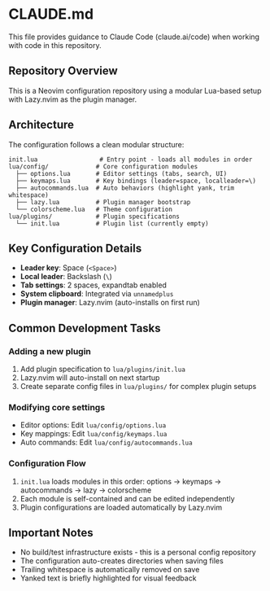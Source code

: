 # CLAUDE.md

This file provides guidance to Claude Code (claude.ai/code) when working with code in this repository.

## Repository Overview

This is a Neovim configuration repository using a modular Lua-based setup with Lazy.nvim as the plugin manager.

## Architecture

The configuration follows a clean modular structure:

```
init.lua                 # Entry point - loads all modules in order
lua/config/             # Core configuration modules
  ├── options.lua       # Editor settings (tabs, search, UI)
  ├── keymaps.lua       # Key bindings (leader=space, localleader=\)
  ├── autocommands.lua  # Auto behaviors (highlight yank, trim whitespace)
  ├── lazy.lua          # Plugin manager bootstrap
  └── colorscheme.lua   # Theme configuration
lua/plugins/            # Plugin specifications
  └── init.lua          # Plugin list (currently empty)
```

## Key Configuration Details

- **Leader key**: Space (`<Space>`)
- **Local leader**: Backslash (`\`)
- **Tab settings**: 2 spaces, expandtab enabled
- **System clipboard**: Integrated via `unnamedplus`
- **Plugin manager**: Lazy.nvim (auto-installs on first run)

## Common Development Tasks

### Adding a new plugin
1. Add plugin specification to `lua/plugins/init.lua`
2. Lazy.nvim will auto-install on next startup
3. Create separate config files in `lua/plugins/` for complex plugin setups

### Modifying core settings
- Editor options: Edit `lua/config/options.lua`
- Key mappings: Edit `lua/config/keymaps.lua`
- Auto commands: Edit `lua/config/autocommands.lua`

### Configuration Flow
1. `init.lua` loads modules in this order: options → keymaps → autocommands → lazy → colorscheme
2. Each module is self-contained and can be edited independently
3. Plugin configurations are loaded automatically by Lazy.nvim

## Important Notes

- No build/test infrastructure exists - this is a personal config repository
- The configuration auto-creates directories when saving files
- Trailing whitespace is automatically removed on save
- Yanked text is briefly highlighted for visual feedback